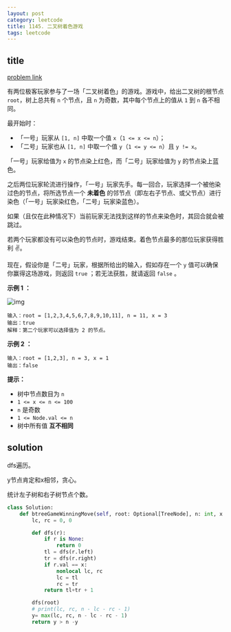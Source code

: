 ```yaml
---
layout: post
category: leetcode
title: 1145. 二叉树着色游戏
tags: leetcode
---
```


## title
[problem link](https://leetcode.cn/problems/binary-tree-coloring-game/)

有两位极客玩家参与了一场「二叉树着色」的游戏。游戏中，给出二叉树的根节点 `root`，树上总共有 `n` 个节点，且 `n` 为奇数，其中每个节点上的值从 `1` 到 `n` 各不相同。

最开始时：

- 「一号」玩家从 `[1, n]` 中取一个值 `x`（`1 <= x <= n`）；
- 「二号」玩家也从 `[1, n]` 中取一个值 `y`（`1 <= y <= n`）且 `y != x`。

「一号」玩家给值为 `x` 的节点染上红色，而「二号」玩家给值为 `y` 的节点染上蓝色。

之后两位玩家轮流进行操作，「一号」玩家先手。每一回合，玩家选择一个被他染过色的节点，将所选节点一个 **未着色** 的邻节点（即左右子节点、或父节点）进行染色（「一号」玩家染红色，「二号」玩家染蓝色）。

如果（且仅在此种情况下）当前玩家无法找到这样的节点来染色时，其回合就会被跳过。

若两个玩家都没有可以染色的节点时，游戏结束。着色节点最多的那位玩家获得胜利 ✌️。

现在，假设你是「二号」玩家，根据所给出的输入，假如存在一个 `y` 值可以确保你赢得这场游戏，则返回 `true` ；若无法获胜，就请返回 `false` 。

**示例 1 ：**

![img](https://cdn.jsdelivr.net/gh/mafulong/mdPic@vv6/v6/202302032031818.png)

```
输入：root = [1,2,3,4,5,6,7,8,9,10,11], n = 11, x = 3
输出：true
解释：第二个玩家可以选择值为 2 的节点。
```

**示例 2 ：**

```
输入：root = [1,2,3], n = 3, x = 1
输出：false
```

 

**提示：**

- 树中节点数目为 `n`
- `1 <= x <= n <= 100`
- `n` 是奇数
- `1 <= Node.val <= n`
- 树中所有值 **互不相同**

## solution

dfs遍历。

y节点肯定和x相邻，贪心。

统计左子树和右子树节点个数。

```python
class Solution:
    def btreeGameWinningMove(self, root: Optional[TreeNode], n: int, x: int) -> bool:
        lc, rc = 0, 0

        def dfs(r):
            if r is None:
                return 0
            tl = dfs(r.left)
            tr = dfs(r.right)
            if r.val == x:
                nonlocal lc, rc
                lc = tl
                rc = tr
            return tl+tr + 1

        dfs(root)
        # print(lc, rc, n - lc - rc - 1)
        y= max(lc, rc, n - lc - rc - 1)
        return y > n -y
```


